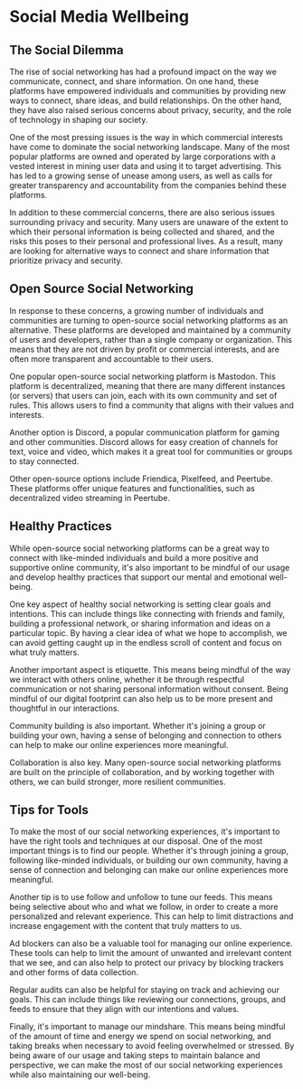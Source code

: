 # Social Media Wellbeing

## The Social Dilemma

The rise of social networking has had a profound impact on the way we communicate, connect, and
share information. On one hand, these platforms have empowered individuals and communities by
providing new ways to connect, share ideas, and build relationships. On the other hand, they have
also raised serious concerns about privacy, security, and the role of technology in shaping our
society.

One of the most pressing issues is the way in which commercial interests have come to dominate the
social networking landscape. Many of the most popular platforms are owned and operated by large
corporations with a vested interest in mining user data and using it to target advertising. This
has led to a growing sense of unease among users, as well as calls for greater transparency and
accountability from the companies behind these platforms.

In addition to these commercial concerns, there are also serious issues surrounding privacy and
security. Many users are unaware of the extent to which their personal information is being
collected and shared, and the risks this poses to their personal and professional lives. As a
result, many are looking for alternative ways to connect and share information that prioritize
privacy and security.


## Open Source Social Networking

In response to these concerns, a growing number of individuals and communities are turning to
open-source social networking platforms as an alternative. These platforms are developed and
maintained by a community of users and developers, rather than a single company or organization.
This means that they are not driven by profit or commercial interests, and are often more
transparent and accountable to their users.

One popular open-source social networking platform is Mastodon. This platform is decentralized,
meaning that there are many different instances (or servers) that users can join, each with its own
community and set of rules. This allows users to find a community that aligns with their values and
interests.

Another option is Discord, a popular communication platform for gaming and other communities.
Discord allows for easy creation of channels for text, voice and video, which makes it a great tool
for communities or groups to stay connected.

Other open-source options include Friendica, Pixelfeed, and Peertube. These platforms offer unique
features and functionalities, such as decentralized video streaming in Peertube.


## Healthy Practices

While open-source social networking platforms can be a great way to connect with like-minded
individuals and build a more positive and supportive online community, it's also important to be
mindful of our usage and develop healthy practices that support our mental and emotional
well-being.

One key aspect of healthy social networking is setting clear goals and intentions. This can include
things like connecting with friends and family, building a professional network, or sharing
information and ideas on a particular topic. By having a clear idea of what we hope to accomplish,
we can avoid getting caught up in the endless scroll of content and focus on what truly matters.

Another important aspect is etiquette. This means being mindful of the way we interact with others
online, whether it be through respectful communication or not sharing personal information without
consent. Being mindful of our digital footprint can also help us to be more present and thoughtful
in our interactions.

Community building is also important. Whether it's joining a group or building your own, having a
sense of belonging and connection to others can help to make our online experiences more
meaningful.

Collaboration is also key. Many open-source social networking platforms are built on the principle
of collaboration, and by working together with others, we can build stronger, more resilient
communities.


## Tips for Tools

To make the most of our social networking experiences, it's important to have the right tools and
techniques at our disposal. One of the most important things is to find our people. Whether it's
through joining a group, following like-minded individuals, or building our own community, having a
sense of connection and belonging can make our online experiences more meaningful.

Another tip is to use follow and unfollow to tune our feeds. This means being selective about who
and what we follow, in order to create a more personalized and relevant experience. This can help
to limit distractions and increase engagement with the content that truly matters to us.

Ad blockers can also be a valuable tool for managing our online experience. These tools can help to
limit the amount of unwanted and irrelevant content that we see, and can also help to protect our
privacy by blocking trackers and other forms of data collection.

Regular audits can also be helpful for staying on track and achieving our goals. This can include
things like reviewing our connections, groups, and feeds to ensure that they align with our
intentions and values.

Finally, it's important to manage our mindshare. This means being mindful of the amount of time and
energy we spend on social networking, and taking breaks when necessary to avoid feeling overwhelmed
or stressed. By being aware of our usage and taking steps to maintain balance and perspective, we
can make the most of our social networking experiences while also maintaining our well-being.
